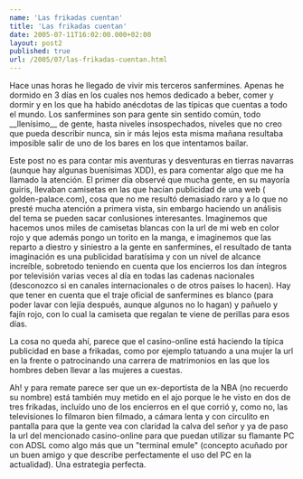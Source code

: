 ```yaml
---
name: 'Las frikadas cuentan'
title: 'Las frikadas cuentan'
date: 2005-07-11T16:02:00.000+02:00
layout: post2
published: true
url: /2005/07/las-frikadas-cuentan.html
---
```


Hace unas horas he llegado de vivir mis terceros sanfermines. Apenas he dormido en 3 días en los cuales nos hemos dedicado a beber, comer y dormir y en los que ha habido anécdotas de las típicas que cuentas a todo el mundo. Los sanfermines son para gente sin sentido común, todo \_\_llenísimo\_\_ de gente, hasta niveles insospechados, niveles que no creo que pueda describir nunca, sin ir más lejos esta misma mañana resultaba imposible salir de uno de los bares en los que intentamos bailar.  
  
Este post no es para contar mis aventuras y desventuras en tierras navarras (aunque hay algunas buenísimas XDD), es para comentar algo que me ha llamado la atención. El primer día observé que mucha gente, en su mayoría guiris, llevaban camisetas en las que hacían publicidad de una web ( golden-palace.com), cosa que no me resultó demasiado raro y a lo que no presté mucha atención a primera vista, sin embargo haciendo un análisis del tema se pueden sacar conlusiones interesantes. Imaginemos que hacemos unos miles de camisetas blancas con la url de mi web en color rojo y que además pongo un torito en la manga, e imaginemos que las reparto a diestro y siniestro a la gente en sanfermines, el resultado de tanta imaginación es una publicidad baratísima y con un nivel de alcance increíble, sobretodo teniendo en cuenta que los encierros los dan íntegros por televisión varias veces al día en todas las cadenas nacionales (desconozco si en canales internacionales o de otros países lo hacen). Hay que tener en cuenta que el traje oficial de sanfermines es blanco (para poder lavar con lejía después, aunque algunos no lo hagan) y pañuelo y fajín rojo, con lo cual la camiseta que regalan te viene de perillas para esos días.  
  
La cosa no queda ahí, parece que el casino-online está haciendo la típica publicidad en base a frikadas, como por ejemplo tatuando a una mujer la url en la frente o patrocinando una carrera de matrimonios en las que los hombres deben llevar a las mujeres a cuestas.  
  
Ah! y para remate parece ser que un ex-deportista de la NBA (no recuerdo su nombre) está también muy metido en el ajo porque le he visto en dos de tres frikadas, incluído uno de los encierros en el que corrió y, como no, las televisiones lo filmaron bien filmado, a cámara lenta y con circulito en pantalla para que la gente vea con claridad la calva del señor y ya de paso la url del mencionado casino-online para que puedan utilizar su flamante PC con ADSL como algo más que un "terminal emule" (concepto acuñado por un buen amigo y que describe perfectamente el uso del PC en la actualidad). Una estrategia perfecta.